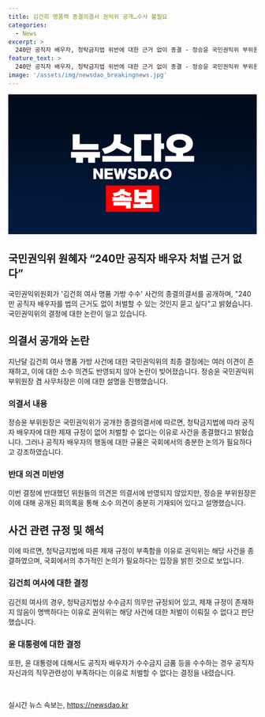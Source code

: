 ```yaml
---
title: 김건희 명품백 종결의결서 권익위 공개…수사 불필요
categories:
  - News
excerpt: >
  240만 공직자 배우자, 청탁금지법 위반에 대한 근거 없이 종결 - 정승윤 국민권익위 부위원장 겸 사무처장은 김건희 여사 사건의 종결을 공개하며, 이에 대한 논란이 계속되고 있음. 이에 대해 권익위는 청탁금지법은 기본적으로 공직자를 규율하는 법이라며, 이 사안에 대한 국회에서 충분한 논의가 필요하다고 밝혔다. 이에 대한 반대 의견은 종결의결서에 담기지 않았지만, 해당 의결서의 회의록은 국회에서 요청 시 공개될 예정이다. 권익위는 종결의결서에 김 여사는 제재 규정이 없다는 이유로, 윤 대통령은 신고의무가 없어 처벌할 수 없다는 이유로 각각 종결했다고 설명했다.
feature_text: >
  240만 공직자 배우자, 청탁금지법 위반에 대한 근거 없이 종결 - 정승윤 국민권익위 부위원장 겸 사무처장은 김건희 여사 사건의 종결을 공개하며, 이에 대한 논란이 계속되고 있음. 이에 대해 권익위는 청탁금지법은 기본적으로 공직자를 규율하는 법이라며, 이 사안에 대한 국회에서 충분한 논의가 필요하다고 밝혔다. 이에 대한 반대 의견은 종결의결서에 담기지 않았지만, 해당 의결서의 회의록은 국회에서 요청 시 공개될 예정이다. 권익위는 종결의결서에 김 여사는 제재 규정이 없다는 이유로, 윤 대통령은 신고의무가 없어 처벌할 수 없다는 이유로 각각 종결했다고 설명했다.
image: '/assets/img/newsdao_breakingnews.jpg'
---
```


<p><img src="/assets/img/newsdao_breakingnews.jpg" alt="ontimetimes 속보" /></p>

<h2>국민권익위 원혜자 “240만 공직자 배우자 처벌 근거 없다”</h2>

<p data-ke-size="size16">국민권익위원회가 '김건희 여사 명품 가방 수수' 사건의 종결의결서를 공개하며, "240만 공직자 배우자를 법의 근거도 없이 처벌할 수 있는 것인지 묻고 싶다"고 밝혔습니다. 국민권익위의 결정에 대한 논란이 일고 있습니다.</p>

<h2 data-ke-size="size26">의결서 공개와 논란</h2>

<p data-ke-size="size16">지난달 김건희 여사 명품 가방 사건에 대한 국민권익위의 최종 결정에는 여러 이견이 존재하고, 이에 대한 소수 의견도 반영되지 않아 논란이 빚어졌습니다. 정승윤 국민권익위 부위원장 겸 사무처장은 이에 대한 설명을 진행했습니다.</p>

<h3 data-ke-size="size22">의결서 내용</h3>

<p data-ke-size="size16">정승윤 부위원장은 국민권익위가 공개한 종결의결서에 따르면, 청탁금지법에 따라 공직자 배우자에 대한 제재 규정이 없어 처벌할 수 없다는 이유로 사건을 종결했다고 밝혔습니다. 그러나 공직자 배우자의 행동에 대한 규율은 국회에서의 충분한 논의가 필요하다고 강조하였습니다.</p>

<h3 data-ke-size="size22">반대 의견 미반영</h3>

<p data-ke-size="size16">이번 결정에 반대했던 위원들의 의견은 의결서에 반영되지 않았지만, 정승윤 부위원장은 이에 대해 공개된 회의록을 통해 소수 의견이 충분히 기재되어 있다고 설명했습니다.</p>

<h2 data-ke-size="size26">사건 관련 규정 및 해석</h2>

<p data-ke-size="size16">이에 따르면, 청탁금지법에 따른 제재 규정이 부족함을 이유로 권익위는 해당 사건을 종결하였으며, 국회에서의 추가적인 논의가 필요하다는 입장을 밝힌 것으로 보입니다.</p>

<h3 data-ke-size="size22">김건희 여사에 대한 결정</h3>

<p data-ke-size="size16">김건희 여사의 경우, 청탁금지법상 수수금지 의무만 규정되어 있고, 제재 규정이 존재하지 않음이 명백하다는 이유로 권익위는 해당 사건에 대한 처벌이 이뤄질 수 없다고 판단했습니다.</p>

<h3 data-ke-size="size22">윤 대통령에 대한 결정</h3>

<p data-ke-size="size16">또한, 윤 대통령에 대해서도 공직자 배우자가 수수금지 금품 등을 수수하는 경우 공직자 자신과의 직무관련성이 부족하다는 이유로 처벌할 수 없다는 결정을 내렸습니다.</p>

<p data-ke-size="size16">&nbsp;</p>
실시간 뉴스 속보는, <a href="https://newsdao.kr" rel="dofollow">https://newsdao.kr</a>


